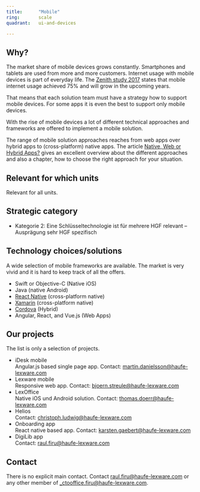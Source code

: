 ```yaml
---
title:      "Mobile"
ring:       scale
quadrant:   ui-and-devices

---
```


## Why? ##

The market share of mobile devices grows constantly. Smartphones and tablets are used from more and more customers.
Internet usage with mobile devices is part of everyday life. The [Zenith study 2017](http://group/websites/prm/ProduktProjekte/PjM%20Dokumente/Anlage_Zenith-Mobile-Avertising-Forecast.pdf) states that mobile internet usage achieved 75% and will grow in the upcoming years.

That means that each solution team must have a strategy how to support mobile devices.
For some apps it is even the best to support only mobile devices.

With the rise of mobile devices a lot of different technical approaches and frameworks are offered to implement a mobile solution.

The range of mobile solution approaches reaches from web apps over hybrid apps to (cross-platform) native apps.
The article [Native, Web or Hybrid Apps?](https://www.mobiloud.com/blog/native-web-or-hybrid-apps/) gives an excellent overview about the different approaches and also a chapter, how to choose the right approach for your situation.

## Relevant for which units ##

Relevant for all units.

## Strategic category ##

- Kategorie 2: Eine Schlüsseltechnologie ist für mehrere HGF relevant – Ausprägung sehr HGF spezifisch

## Technology choices/solutions ##

A wide selection of mobile frameworks are available. The market is very vivid and it is hard to keep track of all the offers.

- Swift or Objective-C (Native iOS)
- Java (native Android)
- [React Native](https://facebook.github.io/react-native/) (cross-platform native)
- [Xamarin](https://www.xamarin.com/) (cross-platform native)
- [Cordova](https://cordova.apache.org/) (Hybrid)
- Angular, React, and Vue.js (Web Apps)

## Our projects ##

The list is only a selection of projects.

- iDesk mobile   
  Angular.js based single page app. Contact: <martin.danielsson@haufe-lexware.com>
- Lexware mobile   
  Responsive web app. Contact: <bjoern.streule@haufe-lexware.com>
- LexOffice   
  Native iOS und Android solution. Contact: <thomas.doerr@haufe-lexware.com>
- Helios   
  Contact: <christoph.ludwig@haufe-lexware.com>
- Onboarding app   
  React native based app. Contact: <karsten.gaebert@haufe-lexware.com>
- DigiLib app   
  Contact: <raul.firu@haufe-lexware.com>

## Contact ##

There is no explicit main contact. Contact <raul.firu@haufe-lexware.com> or any other member of <_ctooffice.firu@haufe-lexware.com>.
